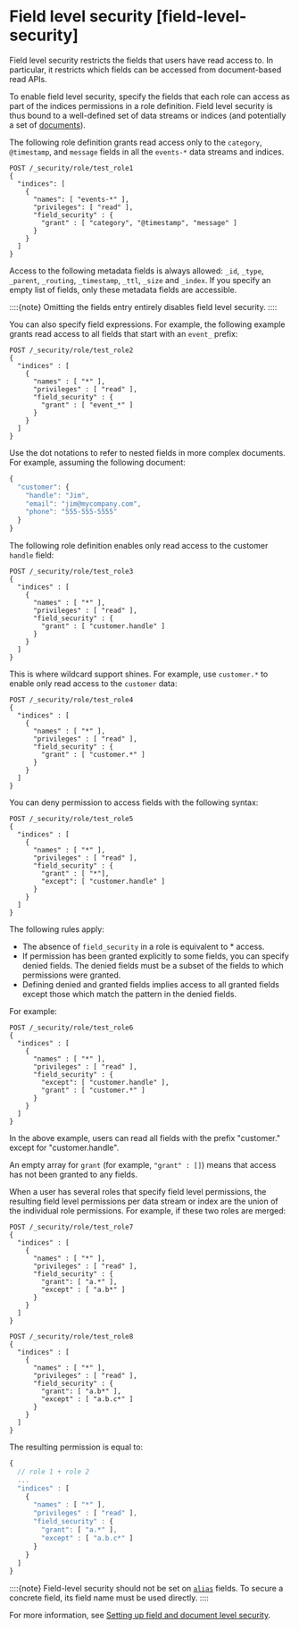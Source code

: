 # Field level security [field-level-security]

Field level security restricts the fields that users have read access to. In particular, it restricts which fields can be accessed from document-based read APIs.

To enable field level security, specify the fields that each role can access as part of the indices permissions in a role definition. Field level security is thus bound to a well-defined set of data streams or indices (and potentially a set of [documents](../../../deploy-manage/users-roles/cluster-or-deployment-auth/controlling-access-at-document-field-level.md)).

The following role definition grants read access only to the `category`, `@timestamp`, and `message` fields in all the `events-*` data streams and indices.

```console
POST /_security/role/test_role1
{
  "indices": [
    {
      "names": [ "events-*" ],
      "privileges": [ "read" ],
      "field_security" : {
        "grant" : [ "category", "@timestamp", "message" ]
      }
    }
  ]
}
```

Access to the following metadata fields is always allowed: `_id`, `_type`, `_parent`, `_routing`, `_timestamp`, `_ttl`, `_size` and `_index`. If you specify an empty list of fields, only these metadata fields are accessible.

::::{note} 
Omitting the fields entry entirely disables field level security.
::::


You can also specify field expressions. For example, the following example grants read access to all fields that start with an `event_` prefix:

```console
POST /_security/role/test_role2
{
  "indices" : [
    {
      "names" : [ "*" ],
      "privileges" : [ "read" ],
      "field_security" : {
        "grant" : [ "event_*" ]
      }
    }
  ]
}
```

Use the dot notations to refer to nested fields in more complex documents. For example, assuming the following document:

```js
{
  "customer": {
    "handle": "Jim",
    "email": "jim@mycompany.com",
    "phone": "555-555-5555"
  }
}
```

The following role definition enables only read access to the customer `handle` field:

```console
POST /_security/role/test_role3
{
  "indices" : [
    {
      "names" : [ "*" ],
      "privileges" : [ "read" ],
      "field_security" : {
        "grant" : [ "customer.handle" ]
      }
    }
  ]
}
```

This is where wildcard support shines. For example, use `customer.*` to enable only read access to the `customer` data:

```console
POST /_security/role/test_role4
{
  "indices" : [
    {
      "names" : [ "*" ],
      "privileges" : [ "read" ],
      "field_security" : {
        "grant" : [ "customer.*" ]
      }
    }
  ]
}
```

You can deny permission to access fields with the following syntax:

```console
POST /_security/role/test_role5
{
  "indices" : [
    {
      "names" : [ "*" ],
      "privileges" : [ "read" ],
      "field_security" : {
        "grant" : [ "*"],
        "except": [ "customer.handle" ]
      }
    }
  ]
}
```

The following rules apply:

* The absence of `field_security` in a role is equivalent to * access.
* If permission has been granted explicitly to some fields, you can specify denied fields. The denied fields must be a subset of the fields to which permissions were granted.
* Defining denied and granted fields implies access to all granted fields except those which match the pattern in the denied fields.

For example:

```console
POST /_security/role/test_role6
{
  "indices" : [
    {
      "names" : [ "*" ],
      "privileges" : [ "read" ],
      "field_security" : {
        "except": [ "customer.handle" ],
        "grant" : [ "customer.*" ]
      }
    }
  ]
}
```

In the above example, users can read all fields with the prefix "customer." except for "customer.handle".

An empty array for `grant` (for example, `"grant" : []`) means that access has not been granted to any fields.

When a user has several roles that specify field level permissions, the resulting field level permissions per data stream or index are the union of the individual role permissions. For example, if these two roles are merged:

```console
POST /_security/role/test_role7
{
  "indices" : [
    {
      "names" : [ "*" ],
      "privileges" : [ "read" ],
      "field_security" : {
        "grant": [ "a.*" ],
        "except" : [ "a.b*" ]
      }
    }
  ]
}

POST /_security/role/test_role8
{
  "indices" : [
    {
      "names" : [ "*" ],
      "privileges" : [ "read" ],
      "field_security" : {
        "grant": [ "a.b*" ],
        "except" : [ "a.b.c*" ]
      }
    }
  ]
}
```

The resulting permission is equal to:

```js
{
  // role 1 + role 2
  ...
  "indices" : [
    {
      "names" : [ "*" ],
      "privileges" : [ "read" ],
      "field_security" : {
        "grant": [ "a.*" ],
        "except" : [ "a.b.c*" ]
      }
    }
  ]
}
```

::::{note} 
Field-level security should not be set on [`alias`](https://www.elastic.co/guide/en/elasticsearch/reference/current/field-alias.html) fields. To secure a concrete field, its field name must be used directly.
::::


For more information, see [Setting up field and document level security](../../../deploy-manage/users-roles/cluster-or-deployment-auth/controlling-access-at-document-field-level.md).

